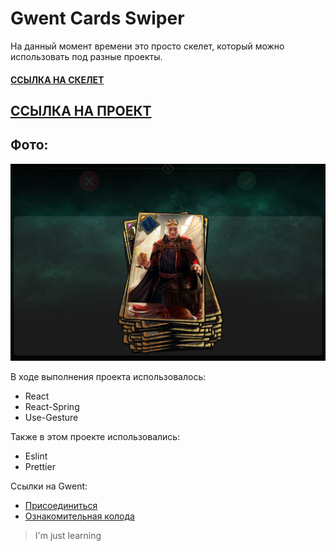 # Gwent Cards Swiper

На данный момент времени это просто скелет, который можно использовать под разные проекты.

#### **[ССЫЛКА НА СКЕЛЕТ](https://daniilboyarinkov.github.io/Card-Swiper/)**
## **[ССЫЛКА НА ПРОЕКТ]()**

## Фото:

![](/for_readme/1.jpg)

В ходе выполнения проекта использовалось:

- React
- React-Spring
- Use-Gesture

Также в этом проекте использовались:

- Eslint
- Prettier

Ссылки на Gwent:

- [Присоединиться](https://www.playgwent.com/ru/join)
- [Ознакомительная колода](https://www.playgwent.com/ru/card-reveals)

> I'm just learning

